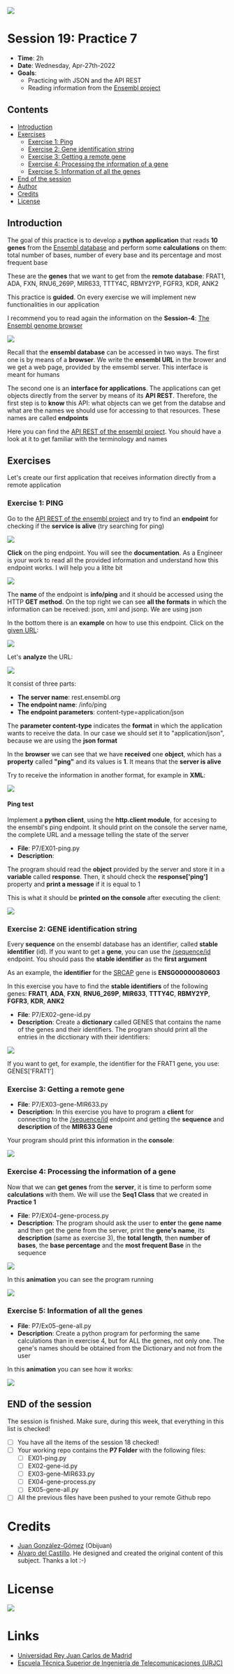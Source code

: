 ![](https://github.com/davidrol6/2021-2022-PNE/raw/master/s19-json-rest-II/Cover/Cover.png)

# Session 19: Practice 7

* **Time**: 2h
* **Date**: Wednesday, Apr-27th-2022
* **Goals**:
  * Practicing with JSON and the API REST
  * Reading information from the [Ensembl project](http://www.ensembl.org/index.html)

## Contents

* [Introduction](#introduction)  
* [Exercises](#exercises)  
  * [Exercise 1: Ping](#exercise-1-ping)
  * [Exercise 2: Gene identification string](#exercise-2-gene-identification-string)  
  * [Exercise 3: Getting a remote gene](#exercise-3-getting-a-remote-gene)  
  * [Exercise 4: Processing the information of a gene](#exercise-4-processing-the-information-of-a-gene)  
  * [Exercise 5: Information of all the genes](https://github.com/myTeachingURJC/2019-2020-PNE/wiki/Session-19:-Practice-7#exercise-5-information-of-all-the-genes)  
* [End of the session](#end-of-the-session)
* [Author](#author)
* [Credits](#credits)
* [License](#license) 

## Introduction

The goal of this practice is to develop a **python application** that reads **10 genes** from the [Ensembl database](http://www.ensembl.org/index.html) and perform some **calculations** on them: total number of bases, number of every base and its percentage and most frequent base

These are the **genes** that we want to get from the **remote database**: FRAT1, ADA, FXN, RNU6_269P, MIR633, TTTY4C, RBMY2YP, FGFR3, KDR, ANK2 

This practice is **guided**. On every exercise we will implement new functionalities in our application

I recommend you to read again the information on the **Session-4**: [The Ensembl genome browser](https://github.com/myTeachingURJC/2019-2020-PNE/wiki/Session-4:-The-ensembl-genome-browser)

![](https://github.com/myTeachingURJC/2019-2020-PNE/raw/master/s19-json-rest-II/architecture-01.png)

Recall that the **ensembl database** can be accessed in two ways. The first one is by means of a **browser**. We write the **ensembl URL** in the brower and we get a web page, provided by the emsembl server. This interface is meant for humans

The second one is an **interface for applications**. The applications can get objects directly from the server by means of its **API REST**. Therefore, the first step is to **know** this API: what objects can we get from the databse and what are the names we should use for accessing to that resources. These names are called **endpoints**

Here you can find the [API REST of the ensembl project](https://rest.ensembl.org/). You should have a look at it to get familiar with the terminology and names

## Exercises

Let's create our first application that receives information directly from a remote application

### Exercise 1: PING

Go to the [API REST of the ensembl project](https://rest.ensembl.org/) and try to find an **endpoint** for checking if the **service is alive** (try searching for ping)

![](https://github.com/myTeachingURJC/2019-2020-PNE/raw/master/s19-json-rest-II/exercises-01.png)

**Click** on the ping endpoint. You will see the **documentation**. As a Engineer is your work to read all the provided information and understand how this endpoint works. I will help you a litlte bit

![](https://github.com/myTeachingURJC/2019-2020-PNE/raw/master/s19-json-rest-II/exercises-02.png)

The **name** of the endpoint is **info/ping** and it should be accessed using the HTTP **GET method**. On the top right we can see **all the formats** in which the information can be received: json, xml and jsonp. We are using json

In the bottom there is an **example** on how to use this endpoint. Click on the [given URL](https://rest.ensembl.org/info/ping?content-type=application/json): 

![](https://github.com/myTeachingURJC/2019-2020-PNE/raw/master/s19-json-rest-II/exercises-03.png)

Let's **analyze** the URL:

![](https://github.com/myTeachingURJC/2019-2020-PNE/raw/master/s19-json-rest-II/exercises-04.png)

It consist of three parts:

* **The server name**: rest.ensembl.org
* **The endpoint name**: /info/ping
* **The endpoint parameters**: content-type=application/json

The **parameter content-type** indicates the **format** in which the application wants to receive the data. In our case we should set it to "application/json", because we are using the **json format**

In the **browser** we can see that we have **received** one **object**, which has a **property** called **"ping"** and its values is **1**. It means that the **server is alive**

Try to receive the information in another format, for example in **XML**:

![](https://github.com/myTeachingURJC/2019-2020-PNE/raw/master/s19-json-rest-II/exercises-05.png)

#### Ping test

Implement a **python client**, using the **http.client module**, for accesing to the ensembl's ping endpoint. It should print on the console the server name, the complete URL and a message telling the state of the server

* **File**: P7/EX01-ping.py
* **Description**:

The program should read the **object** provided by the server and store it in a **variable** called **response**. Then, it should check the **response['ping']** property and **print a message** if it is equal to 1

This is what it should be **printed on the console** after executing the client:

![](https://github.com/myTeachingURJC/2019-2020-PNE/raw/master/s19-json-rest-II/exercises-06.png)

### Exercise 2: GENE identification string

Every **sequence** on the ensembl database has an identifier, called **stable identifier** (id). If you want to get a **gene**, you can use the [/sequence/id](https://rest.ensembl.org/documentation/info/sequence_id) endpoint. You should pass the **stable identifier** as the **first argument**

As an example, the **identifier** for the [SRCAP](https://en.wikipedia.org/wiki/SRCAP) gene is **ENSG00000080603**

In this exercise you have to find the **stable identifiers** of the following genes: **FRAT1**, **ADA**, **FXN**, **RNU6_269P**, **MIR633**, **TTTY4C**, **RBMY2YP**, **FGFR3**, **KDR**, **ANK2**

* **File**: P7/EX02-gene-id.py
* **Description**: Create a **dictionary** called GENES that contains the name of the genes and their identifiers. The program should print all the entries in the dicctionary with their identifiers:

![](https://github.com/myTeachingURJC/2019-2020-PNE/raw/master/s19-json-rest-II/exercises-07.png)

If you want to get, for example, the identifier for the FRAT1 gene, you use: GENES['FRAT1']

### Exercise 3: Getting a remote gene

* **File**: P7/EX03-gene-MIR633.py
* **Description**: In this exercise you have to program a **client** for connecting to the [/sequence/id](https://rest.ensembl.org/documentation/info/sequence_id) endpoint and getting the **sequence** and **description** of the **MIR633 Gene**

Your program should print this information in the **console**:

![](https://github.com/myTeachingURJC/2019-2020-PNE/raw/master/s19-json-rest-II/exercises-08.png)

### Exercise 4: Processing the information of a gene

Now that we can **get genes** from the **server**, it is time to perform some **calculations** with them. We will use the **Seq1 Class** that we created in **Practice 1**

* **File**: P7/EX04-gene-process.py
* **Description**: The program should ask the user to **enter** the **gene name** and then get the gene from the server, print the **gene's name**, its **description** (same as exercise 3), the **total length**, then **number of bases**, the **base percentage** and the **most frequent Base** in the sequence

![](https://github.com/myTeachingURJC/2019-2020-PNE/raw/master/s19-json-rest-II/exercises-09.png)

In this **animation** you can see the program running

![](https://github.com/myTeachingURJC/2019-2020-PNE/raw/master/s19-json-rest-II/exercise-10.gif)


### Exercise 5: Information of all the genes

* **File**: P7/Ex05-gene-all.py
* **Description**: Create a python program for performing the same calculations than in exercise 4, but for ALL the genes, not only one. The gene's names should be obtained from the Dictionary and not from the user

In this **animation** you can see how it works:

![](https://github.com/myTeachingURJC/2019-2020-PNE/raw/master/s19-json-rest-II/exercises-11.gif)


## END of the session

The session is finished. Make sure, during this week, that everything in this list is checked!

* [ ] You have all the items of the session 18 checked!
* [ ] Your working repo contains the **P7 Folder** with the following files:
  * [ ] EX01-ping.py
  * [ ] EX02-gene-id.py
  * [ ] EX03-gene-MIR633.py
  * [ ] EX04-gene-process.py
  * [ ] EX05-gene-all.py
* [ ] All the previous files have been pushed to your remote Github repo

# Credits

* [Juan González-Gómez](https://github.com/Obijuan) (Obijuan)
* [Alvaro del Castillo](https://github.com/acs). He designed and created the original content of this subject. Thanks a lot :-)

# License

![](https://github.com/Obijuan/digital-electronics-with-open-FPGAs-tutorial/raw/master/wiki/portada/attribution-share-alike-creative-commons-license.png)

# Links

* [Universidad Rey Juan Carlos de Madrid](https://www.urjc.es/)
* [Escuela Técnica Superior de Ingeniería de Telecomunicaciones (URJC)](https://www.urjc.es/universidad/facultades/escuela-tecnica-superior-de-ingenieria-de-las-telecomunicaciones/content/etsit-escuela-tecnica-superior-de-ingenieria-de-telecomunicacion)